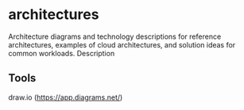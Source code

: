 # architectures
Architecture diagrams and technology descriptions for reference architectures, examples of cloud architectures, and solution ideas for common workloads.
Description

## Tools
draw.io (https://app.diagrams.net/)

